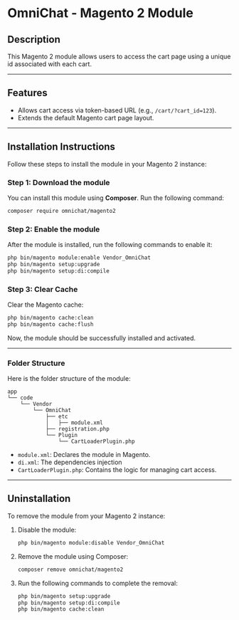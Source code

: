 # OmniChat - Magento 2 Module

## Description

This Magento 2 module allows users to access the cart page using a unique id associated with each cart.

---

## Features

- Allows cart access via token-based URL (e.g., `/cart/?cart_id=123`).
- Extends the default Magento cart page layout.

---

## Installation Instructions

Follow these steps to install the module in your Magento 2 instance:

### Step 1: Download the module

You can install this module using **Composer**. Run the following command:

```bash
composer require omnichat/magento2
```

### Step 2: Enable the module

After the module is installed, run the following commands to enable it:

```bash
php bin/magento module:enable Vendor_OmniChat
php bin/magento setup:upgrade
php bin/magento setup:di:compile
```

### Step 3: Clear Cache

Clear the Magento cache:

```bash
php bin/magento cache:clean
php bin/magento cache:flush
```

Now, the module should be successfully installed and activated.

---

### Folder Structure

Here is the folder structure of the module:

```text
app
└── code
    └── Vendor
        └── OmniChat
            ├── etc
            │   ├── module.xml
            ├── registration.php
            └── Plugin
                └── CartLoaderPlugin.php
```

- `module.xml`: Declares the module in Magento.
- `di.xml`: The dependencies injection
- `CartLoaderPlugin.php`: Contains the logic for managing cart access.

---

## Uninstallation

To remove the module from your Magento 2 instance:

1. Disable the module:
   ```bash
   php bin/magento module:disable Vendor_OmniChat
   ```

2. Remove the module using Composer:
   ```bash
   composer remove omnichat/magento2
   ```

3. Run the following commands to complete the removal:
   ```bash
   php bin/magento setup:upgrade
   php bin/magento setup:di:compile
   php bin/magento cache:clean
   ```
